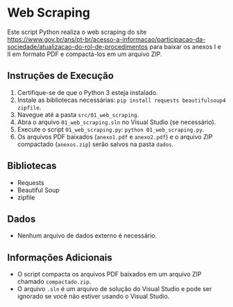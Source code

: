# Web Scraping

Este script Python realiza o web scraping do site https://www.gov.br/ans/pt-br/acesso-a-informacao/participacao-da-sociedade/atualizacao-do-rol-de-procedimentos para baixar os anexos I e II em formato PDF e compactá-los em um arquivo ZIP.

## Instruções de Execução

1.  Certifique-se de que o Python 3 esteja instalado.
2.  Instale as bibliotecas necessárias: `pip install requests beautifulsoup4 zipfile`.
3.  Navegue até a pasta `src/01_web_scraping`.
4.  Abra o arquivo `01_web_scraping.sln` no Visual Studio (se necessário).
5.  Execute o script `01_web_scraping.py`: `python 01_web_scraping.py`.
6.  Os arquivos PDF baixados (`anexo1.pdf` e `anexo2.pdf`) e o arquivo ZIP compactado (`anexos.zip`) serão salvos na pasta `dados`.

## Bibliotecas

* Requests
* Beautiful Soup
* zipfile

## Dados

* Nenhum arquivo de dados externo é necessário.

## Informações Adicionais

* O script compacta os arquivos PDF baixados em um arquivo ZIP chamado `compactado.zip`.
* O arquivo `.sln` é um arquivo de solução do Visual Studio e pode ser ignorado se você não estiver usando o Visual Studio.
